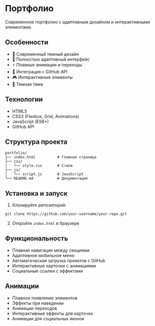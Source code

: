 # Портфолио

Современное портфолио с адаптивным дизайном и интерактивными элементами.

## Особенности

- 🎨 Современный темный дизайн
- 📱 Полностью адаптивный интерфейс
- ⚡ Плавные анимации и переходы
- 🔗 Интеграция с GitHub API
- 🎮 Интерактивные элементы
- 🌙 Темная тема

## Технологии

- HTML5
- CSS3 (Flexbox, Grid, Animations)
- JavaScript (ES6+)
- GitHub API

## Структура проекта

```
portfolio/
├── index.html          # Главная страница
├── css/
│   └── style.css       # Стили
├── js/
│   └── script.js       # JavaScript
└── README.md           # Документация
```

## Установка и запуск

1. Клонируйте репозиторий:
```bash
git clone https://github.com/your-username/your-repo.git
```

2. Откройте `index.html` в браузере

## Функциональность

- Плавная навигация между секциями
- Адаптивное мобильное меню
- Автоматическая загрузка проектов с GitHub
- Интерактивные карточки с анимациями
- Социальные ссылки с эффектами

## Анимации

- Плавное появление элементов
- Эффекты при наведении
- Анимации переходов
- Интерактивные эффекты для карточек
- Анимации для социальных иконок

